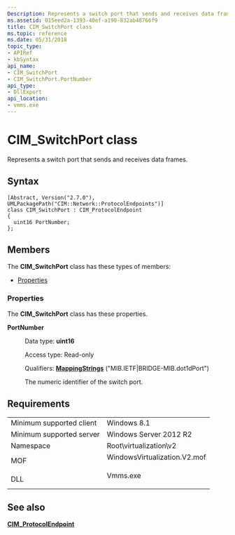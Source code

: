 ```yaml
---
Description: Represents a switch port that sends and receives data frames.
ms.assetid: 015eed2a-1393-40ef-a190-832ab48766f9
title: CIM_SwitchPort class
ms.topic: reference
ms.date: 05/31/2018
topic_type: 
- APIRef
- kbSyntax
api_name: 
- CIM_SwitchPort
- CIM_SwitchPort.PortNumber
api_type: 
- DllExport
api_location: 
- vmms.exe
---
```


# CIM\_SwitchPort class

Represents a switch port that sends and receives data frames.

## Syntax

``` syntax
[Abstract, Version("2.7.0"), UMLPackagePath("CIM::Network::ProtocolEndpoints")]
class CIM_SwitchPort : CIM_ProtocolEndpoint
{
  uint16 PortNumber;
};
```

## Members

The **CIM\_SwitchPort** class has these types of members:

-   [Properties](#properties)

### Properties

The **CIM\_SwitchPort** class has these properties.

<dl> <dt>

**PortNumber**
</dt> <dd> <dl> <dt>

Data type: **uint16**
</dt> <dt>

Access type: Read-only
</dt> <dt>

Qualifiers: [**MappingStrings**](/windows/desktop/WmiSdk/standard-qualifiers) ("MIB.IETF\|BRIDGE-MIB.dot1dPort")
</dt> </dl>

The numeric identifier of the switch port.

</dd> </dl>

## Requirements



|                                     |                                                                                                         |
|-------------------------------------|---------------------------------------------------------------------------------------------------------|
| Minimum supported client<br/> | Windows 8.1<br/>                                                                                  |
| Minimum supported server<br/> | Windows Server 2012 R2<br/>                                                                       |
| Namespace<br/>                | Root\\virtualization\\v2<br/>                                                                     |
| MOF<br/>                      | <dl> <dt>WindowsVirtualization.V2.mof</dt> </dl> |
| DLL<br/>                      | <dl> <dt>Vmms.exe</dt> </dl>                     |



## See also

<dl> <dt>

[**CIM\_ProtocolEndpoint**](cim-protocolendpoint.md)
</dt> </dl>

 

